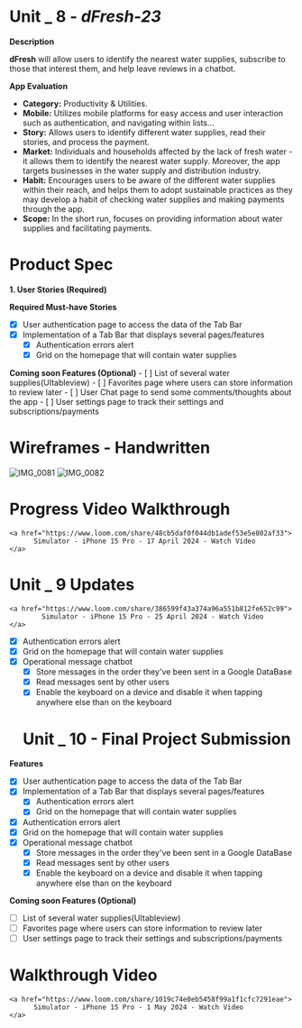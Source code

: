 # Unit _ 8 - *dFresh-23*

**Description**

**dFresh** will allow users to identify the nearest water supplies, subscribe to those that interest them, and help leave reviews in a chatbot.

**App Evaluation**

- **Category:** Productivity & Utilities.
- **Mobile:** Utilizes mobile platforms for easy access and user interaction such as authentication, and navigating within lists...
- **Story:** Allows users to identify different water supplies, read their stories, and process the payment.
- **Market:** Individuals and households affected by the lack of fresh water - it allows them to identify the nearest water supply. Moreover, the app targets businesses in the water supply and distribution industry.
- **Habit:** Encourages users to be aware of the different water supplies within their reach, and helps them to adopt sustainable practices as they may develop a habit of checking water supplies and making payments through the app.
- **Scope:** In the short run, focuses on providing information about water supplies and facilitating payments.

# Product Spec

**1. User Stories (Required)**

**Required Must-have Stories**

- [X] User authentication page to access the data of the Tab Bar
- [X] Implementation of a Tab Bar that displays several pages/features
    - [X] Authentication errors alert
    - [X] Grid on the homepage that will contain water supplies
     
**Coming soon Features (Optional)**
    - [ ] List of several water supplies(UItableview)
    - [ ] Favorites page where users can store information to review later
    - [ ] User Chat page to send some comments/thoughts about the app
    - [ ] User settings page to track their settings and subscriptions/payments
  
# Wireframes - Handwritten

![IMG_0081](https://github.com/JCkang23/dFresh-23/assets/155149687/a4f1f298-27ea-462d-adfc-0e73bdd86ede)
![IMG_0082](https://github.com/JCkang23/dFresh-23/assets/155149687/f8b51df7-2c83-491d-9d66-229a0b60010c)


# Progress Video Walkthrough

    <a href="https://www.loom.com/share/48cb5daf0f044db1adef53e5e802af33">
          Simulator - iPhone 15 Pro - 17 April 2024 - Watch Video
    </a>

# Unit _ 9 Updates

    <a href="https://www.loom.com/share/386599f43a374a96a551b812fe652c99">
            Simulator - iPhone 15 Pro - 25 April 2024 - Watch Video
    </a>

- [X] Authentication errors alert
- [X] Grid on the homepage that will contain water supplies
- [X] Operational message chatbot
    - [X] Store messages in the order they've been sent in a Google DataBase
    - [X] Read messages sent by other users
    - [X] Enable the keyboard on a device and disable it when tapping anywhere else than on the keyboard
     
  # Unit _ 10 - Final Project Submission

**Features**

- [X] User authentication page to access the data of the Tab Bar
- [X] Implementation of a Tab Bar that displays several pages/features
    - [X] Authentication errors alert
    - [X] Grid on the homepage that will contain water supplies
- [X] Authentication errors alert
- [X] Grid on the homepage that will contain water supplies
- [X] Operational message chatbot
    - [X] Store messages in the order they've been sent in a Google DataBase
    - [X] Read messages sent by other users
    - [X] Enable the keyboard on a device and disable it when tapping anywhere else than on the keyboard
     
**Coming soon Features (Optional)**

- [ ] List of several water supplies(UItableview)
- [ ] Favorites page where users can store information to review later
- [ ] User settings page to track their settings and subscriptions/payments

# Walkthrough Video

    <a href="https://www.loom.com/share/1019c74e0eb5458f99a1f1cfc7291eae">
          Simulator - iPhone 15 Pro - 1 May 2024 - Watch Video
    </a>
